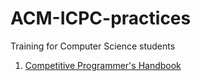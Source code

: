 # ACM-ICPC-practices
Training for Computer Science students
1. [Competitive Programmer's Handbook](https://github.com/sadda11asm/ACM-ICPC-preparation/blob/master/book.pdf)
